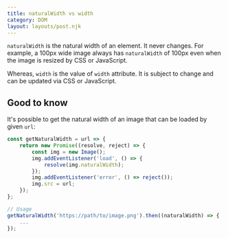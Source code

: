 ```yaml
---
title: naturalWidth vs width
category: DOM
layout: layouts/post.njk
---
```


`naturalWidth` is the natural width of an element. It never changes.
For example, a 100px wide image always has `naturalWidth` of 100px even when the image is resized by CSS or JavaScript.

Whereas, `width` is the value of `width` attribute. It is subject to change and can be updated via CSS or JavaScript.

## Good to know

It's possible to get the natural width of an image that can be loaded by given `url`:

```js
const getNaturalWidth = url => {
    return new Promise((resolve, reject) => {
        const img = new Image();
        img.addEventListener('load', () => {
            resolve(img.naturalWidth);
        });
        img.addEventListener('error', () => reject());
        img.src = url;
    });
};

// Usage
getNaturalWidth('https://path/to/image.png').then((naturalWidth) => {
    ...
});
```
